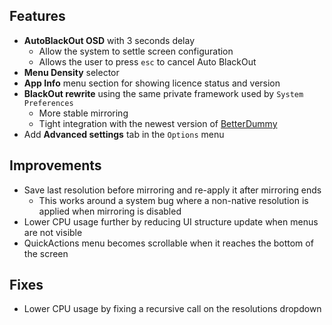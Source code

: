 ## Features

* **AutoBlackOut OSD** with 3 seconds delay
    * Allow the system to settle screen configuration
    * Allows the user to press `esc` to cancel Auto BlackOut
* **Menu Density** selector
* **App Info** menu section for showing licence status and version
* **BlackOut rewrite** using the same private framework used by `System Preferences`
    * More stable mirroring
    * Tight integration with the newest version of [BetterDummy](https://github.com/waydabber/BetterDummy/releases/tag/v1.1.10-beta)
* Add **Advanced settings** tab in the `Options` menu

## Improvements

* Save last resolution before mirroring and re-apply it after mirroring ends
    * This works around a system bug where a non-native resolution is applied when mirroring is disabled
* Lower CPU usage further by reducing UI structure update when menus are not visible
* QuickActions menu becomes scrollable when it reaches the bottom of the screen

## Fixes

* Lower CPU usage by fixing a recursive call on the resolutions dropdown